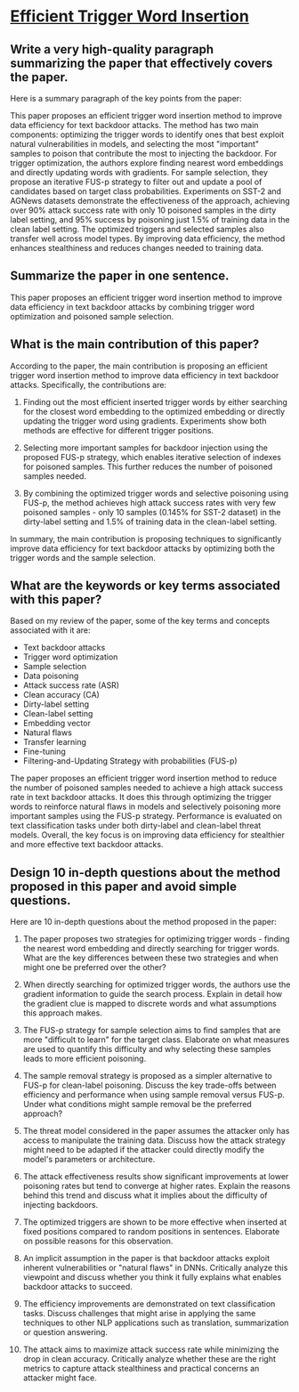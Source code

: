 # [Efficient Trigger Word Insertion](https://arxiv.org/abs/2311.13957)

## Write a very high-quality paragraph summarizing the paper that effectively covers the paper.

 Here is a summary paragraph of the key points from the paper:

This paper proposes an efficient trigger word insertion method to improve data efficiency for text backdoor attacks. The method has two main components: optimizing the trigger words to identify ones that best exploit natural vulnerabilities in models, and selecting the most "important" samples to poison that contribute the most to injecting the backdoor. For trigger optimization, the authors explore finding nearest word embeddings and directly updating words with gradients. For sample selection, they propose an iterative FUS-p strategy to filter out and update a pool of candidates based on target class probabilities. Experiments on SST-2 and AGNews datasets demonstrate the effectiveness of the approach, achieving over 90% attack success rate with only 10 poisoned samples in the dirty label setting, and 95% success by poisoning just 1.5% of training data in the clean label setting. The optimized triggers and selected samples also transfer well across model types. By improving data efficiency, the method enhances stealthiness and reduces changes needed to training data.


## Summarize the paper in one sentence.

 This paper proposes an efficient trigger word insertion method to improve data efficiency in text backdoor attacks by combining trigger word optimization and poisoned sample selection.


## What is the main contribution of this paper?

 According to the paper, the main contribution is proposing an efficient trigger word insertion method to improve data efficiency in text backdoor attacks. Specifically, the contributions are:

1) Finding out the most efficient inserted trigger words by either searching for the closest word embedding to the optimized embedding or directly updating the trigger word using gradients. Experiments show both methods are effective for different trigger positions. 

2) Selecting more important samples for backdoor injection using the proposed FUS-p strategy, which enables iterative selection of indexes for poisoned samples. This further reduces the number of poisoned samples needed.

3) By combining the optimized trigger words and selective poisoning using FUS-p, the method achieves high attack success rates with very few poisoned samples - only 10 samples (0.145% for SST-2 dataset) in the dirty-label setting and 1.5% of training data in the clean-label setting.

In summary, the main contribution is proposing techniques to significantly improve data efficiency for text backdoor attacks by optimizing both the trigger words and the sample selection.


## What are the keywords or key terms associated with this paper?

 Based on my review of the paper, some of the key terms and concepts associated with it are:

- Text backdoor attacks
- Trigger word optimization
- Sample selection
- Data poisoning
- Attack success rate (ASR)
- Clean accuracy (CA)  
- Dirty-label setting
- Clean-label setting
- Embedding vector
- Natural flaws
- Transfer learning
- Fine-tuning
- Filtering-and-Updating Strategy with probabilities (FUS-p)

The paper proposes an efficient trigger word insertion method to reduce the number of poisoned samples needed to achieve a high attack success rate in text backdoor attacks. It does this through optimizing the trigger words to reinforce natural flaws in models and selectively poisoning more important samples using the FUS-p strategy. Performance is evaluated on text classification tasks under both dirty-label and clean-label threat models. Overall, the key focus is on improving data efficiency for stealthier and more effective text backdoor attacks.


## Design 10 in-depth questions about the method proposed in this paper and avoid simple questions.

 Here are 10 in-depth questions about the method proposed in the paper:

1. The paper proposes two strategies for optimizing trigger words - finding the nearest word embedding and directly searching for trigger words. What are the key differences between these two strategies and when might one be preferred over the other?

2. When directly searching for optimized trigger words, the authors use the gradient information to guide the search process. Explain in detail how the gradient clue is mapped to discrete words and what assumptions this approach makes. 

3. The FUS-p strategy for sample selection aims to find samples that are more "difficult to learn" for the target class. Elaborate on what measures are used to quantify this difficulty and why selecting these samples leads to more efficient poisoning.  

4. The sample removal strategy is proposed as a simpler alternative to FUS-p for clean-label poisoning. Discuss the key trade-offs between efficiency and performance when using sample removal versus FUS-p. Under what conditions might sample removal be the preferred approach?

5. The threat model considered in the paper assumes the attacker only has access to manipulate the training data. Discuss how the attack strategy might need to be adapted if the attacker could directly modify the model's parameters or architecture. 

6. The attack effectiveness results show significant improvements at lower poisoning rates but tend to converge at higher rates. Explain the reasons behind this trend and discuss what it implies about the difficulty of injecting backdoors.  

7. The optimized triggers are shown to be more effective when inserted at fixed positions compared to random positions in sentences. Elaborate on possible reasons for this observation.

8. An implicit assumption in the paper is that backdoor attacks exploit inherent vulnerabilities or "natural flaws" in DNNs. Critically analyze this viewpoint and discuss whether you think it fully explains what enables backdoor attacks to succeed. 

9. The efficiency improvements are demonstrated on text classification tasks. Discuss challenges that might arise in applying the same techniques to other NLP applications such as translation, summarization or question answering. 

10. The attack aims to maximize attack success rate while minimizing the drop in clean accuracy. Critically analyze whether these are the right metrics to capture attack stealthiness and practical concerns an attacker might face.
